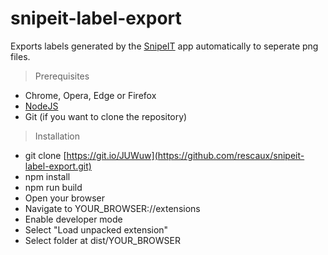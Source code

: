 # snipeit-label-export
Exports labels generated by the [SnipeIT](https://snipeitapp.com/) app automatically to seperate png files.

> Prerequisites
- Chrome, Opera, Edge or Firefox
- [NodeJS](https://nodejs.org/en/)
- Git (if you want to clone the repository)

> Installation
- git clone [https://git.io/JUWuw](https://github.com/rescaux/snipeit-label-export.git)
- npm install
- npm run build
- Open your browser
- Navigate to YOUR_BROWSER://extensions
- Enable developer mode
- Select "Load unpacked extension"
- Select folder at dist/YOUR_BROWSER
